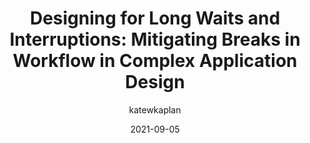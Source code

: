 ---
author: katewkaplan
date: 2021-09-05
permalink: false
publisher: nngroup
tags:
  - user-experience
  - performance
target_url: https://www.nngroup.com/articles/designing-for-waits-and-interruptions/
title: "Designing for Long Waits and Interruptions: Mitigating Breaks in Workflow in Complex Application Design"
---